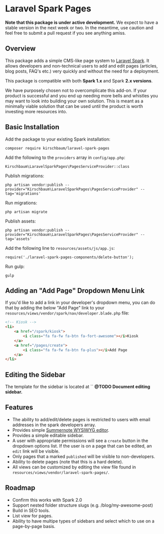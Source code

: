# Laravel Spark Pages

**Note that this package is under active development.** We expect to have a stable version in the next week or two. In the meantime, use caution and feel free to submit a pull request if you see anything amiss.

## Overview

This package adds a simple CMS-like page system to [Laravel Spark](https://spark.laravel.com/ "Laravel Spark"). It allows developers and non-technical users to add and edit pages (articles, blog posts, FAQ's etc.) very quickly and without the need for a deployment.

This package is compatible with both **Spark 1.x** and Spark **2.x versions**.

We have purposely chosen not to overcomplicate this add-on. If your product is successful and you end up needing more bells and whistles you may want to look into building your own solution. This is meant as a minimally viable solution that can be used until the product is worth investing more resources into.

## Basic Installation

Add the package to your existing Spark installation:

```
composer require kirschbaum/laravel-spark-pages
```

Add the following to the `providers` array in `config/app.php`:

```
Kirschbaum\LaravelSparkPages\PagesServiceProvider::class
```

Publish migrations:

```
php artisan vendor:publish --provider="Kirschbaum\LaravelSparkPages\PagesServiceProvider" --tag='migrations'
```

Run migrations:

```
php artisan migrate
```

Publish assets:

```
php artisan vendor:publish --provider="Kirschbaum\LaravelSparkPages\PagesServiceProvider" --tag='assets'
```

Add the following line to `resources/assets/js/app.js`:

```
require('./laravel-spark-pages-components/delete-button');
```

Run gulp:

```
gulp
```

## Adding an "Add Page" Dropdown Menu Link

If you'd like to add a link in your developer's dropdown menu, you can do that by adding the below "Add Page" link to your
`resources/views/vendor/spark/nav/developer.blade.php` file:

```html
<!-- Kiosk -->
<li>
    <a href="/spark/kiosk">
        <i class="fa fa-fw fa-btn fa-fort-awesome"></i>Kiosk
    </a>
    <a href="/pages/create">
        <i class="fa fa-fw fa-btn fa-plus"></i>Add Page
    </a>
</li>
```

## Editing the Sidebar

The template for the sidebar is located at ``
**@TODO Document editing sidebar.**

## Features

* The ability to add/edit/delete pages is restricted to users with email addresses in the spark developers array.
* Provides simple [Summernote WYSIWYG editor](http://summernote.org/ "Summernote WYSIWYG editor").
* Provides a simple editable sidebar.
* A user with appropriate permissions will see a `create` button in the dropdown options list. If the user is on a page that can be edited, an `edit` link will be visible.
* Only pages that a marked `published` will be visible to non-developers.
* Ability to delete pages (note that this is a hard delete).
* All views can be customized by editing the view file found in `resources/views/vendor/laravel-spark-pages/`.

## Roadmap
* Confirm this works with Spark 2.0
* Support nested folder structure slugs (e.g. /blog/my-awesome-post)
* Build in SEO tools.
* List view for pages.
* Ability to have multipe types of sidebars and select which to use on a page-by-page basis.
